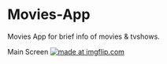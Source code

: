 # Movies-App
Movies App for brief info of movies &amp; tvshows.

Main Screen 
<a href="https://imgflip.com/gif/3exnz9"><img src="https://i.imgflip.com/3exnz9.gif" title="made at imgflip.com"/></a>
